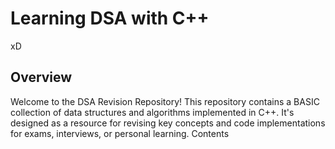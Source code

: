 # Learning DSA with C++ 
xD
## Overview

Welcome to the DSA Revision Repository! This repository contains a BASIC collection of data structures and algorithms implemented in C++. It's designed as a resource for revising key concepts and code implementations for exams, interviews, or personal learning.
Contents
